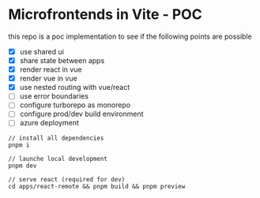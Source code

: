 # Microfrontends in Vite - POC

this repo is a poc implementation to see if the following points are possible

- [x] use shared ui
- [x] share state between apps
- [x] render react in vue
- [x] render vue in vue
- [x] use nested routing with vue/react
- [ ] use error boundaries
- [ ] configure turborepo as monorepo
- [ ] configure prod/dev build environment
- [ ] azure deployment

```
// install all dependencies
pnpm i

// launche local development
pnpm dev

// serve react (required for dev)
cd apps/react-remote && pnpm build && pnpm preview
```

